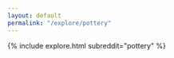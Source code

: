 ```yaml
---
layout: default
permalink: "/explore/pottery"
---
```


{% include explore.html subreddit="pottery" %}
